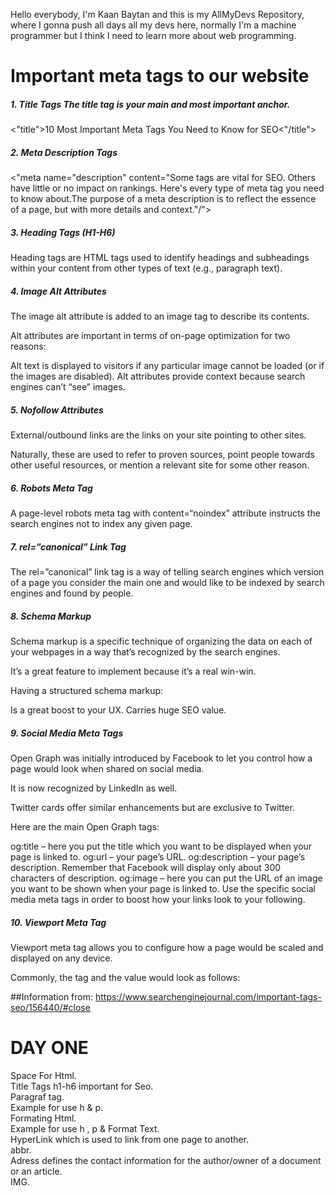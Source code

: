 Hello everybody, I'm Kaan Baytan and this is my AllMyDevs Repository, where I gonna push all days all my devs here, normally I'm a machine programmer but I think I need to learn more about web programming.

<h1>Important meta tags to our website </h1>
<h5>1. Title Tags The title tag is your main and most important anchor.</h5>
<"title">10 Most Important Meta Tags You Need to Know for SEO<"/title">

<h5>2. Meta Description Tags</h5>
<"meta name="description" content="Some tags are vital for SEO. Others have little or no impact on rankings. Here's every type of meta tag you need to know about.The purpose of a meta description is to reflect the essence of a page, but with more details and context."/">

<h5>3. Heading Tags (H1-H6)</h5>
Heading tags are HTML tags used to identify headings and subheadings within your content from other types of text (e.g., paragraph text).

<h5>4. Image Alt Attributes</h5>
The image alt attribute is added to an image tag to describe its contents.

Alt attributes are important in terms of on-page optimization for two reasons:

Alt text is displayed to visitors if any particular image cannot be loaded (or if the images are disabled).
Alt attributes provide context because search engines can’t “see” images.

<h5>5. Nofollow Attributes</h5>
External/outbound links are the links on your site pointing to other sites.

Naturally, these are used to refer to proven sources, point people towards other useful resources, or mention a relevant site for some other reason.

<h5>6. Robots Meta Tag</h5>
A page-level robots meta tag with content=“noindex” attribute instructs the search engines not to index any given page.

<h5>7. rel=”canonical” Link Tag</h5>
The rel=”canonical” link tag is a way of telling search engines which version of a page you consider the main one and would like to be indexed by search engines and found by people.

<h5>8. Schema Markup</h5>
Schema markup is a specific technique of organizing the data on each of your webpages in a way that’s recognized by the search engines.

It’s a great feature to implement because it’s a real win-win.

Having a structured schema markup:

Is a great boost to your UX.
Carries huge SEO value.

<h5>9. Social Media Meta Tags</h5>
Open Graph was initially introduced by Facebook to let you control how a page would look when shared on social media.

It is now recognized by LinkedIn as well.

Twitter cards offer similar enhancements but are exclusive to Twitter.

Here are the main Open Graph tags:

og:title – here you put the title which you want to be displayed when your page is linked to.
og:url – your page’s URL.
og:description – your page’s description. Remember that Facebook will display only about 300 characters of description.
og:image – here you can put the URL of an image you want to be shown when your page is linked to.
Use the specific social media meta tags in order to boost how your links look to your following.

<h5>10. Viewport Meta Tag</h5>
Viewport meta tag allows you to configure how a page would be scaled and displayed on any device.

Commonly, the tag and the value would look as follows:

<meta name="viewport" content="width=device-width, initial-scale=1"/>

##Information from:
https://www.searchenginejournal.com/important-tags-seo/156440/#close

<h1> DAY ONE </h1>
<p>
Space For Html. <br>
Title Tags h1-h6 important for Seo.<br>
Paragraf tag.<br>
Example for use h & p.<br>
Formating Html.<br>
Example for use h , p & Format Text.<br>
HyperLink which is used to link from one page to another.<br>
abbr.<br>
Adress defines the contact information for the author/owner of a document or an article.<br>
IMG.
</p>
